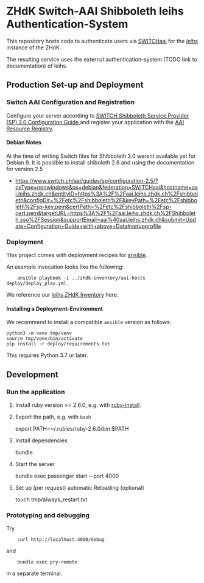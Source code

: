 ZHdK Switch-AAI Shibboleth leihs Authentication-System
======================================================

This repository hosts code to authenticate users via
[SWITCHaai](https://www.switch.ch/aai/) for the [_leihs_](https://github.com/leihs/leihs)
instance of the ZHdK.

The resulting service uses the external authentication-system (TODO link to
documentation) of leihs.


Production Set-up and Deployment
--------------------------------

### Switch AAI Configuration and Registration

Configure your server according to [SWITCH Shibboleth Service Provider (SP) 3.0 Configuration Guide
](https://www.switch.ch/aai/guides/sp/configuration/)
and register your application with the [AAI Resource Registry](https://rr.aai.switch.ch/).


#### Debian Notes

At the time of writing Switch files for Shibboleth 3.0 werent available yet for
Debian 9. It is possible to install shiboleth 2.6 and using the documentation
for version 2.5

* https://www.switch.ch/aai/guides/sp/configuration-2.5/?osType=nonwindows&os=debian&federation=SWITCHaai&hostname=aai.leihs.zhdk.ch&entityID=https%3A%2F%2Faai.leihs.zhdk.ch%2Fshibboleth&configDir=%2Fetc%2Fshibboleth%2F&keyPath=%2Fetc%2Fshibboleth%2Fsp-key.pem&certPath=%2Fetc%2Fshibboleth%2Fsp-cert.pem&targetURL=https%3A%2F%2Faai.leihs.zhdk.ch%2FShibboleth.sso%2FSession&supportEmail=aai%40aai.leihs.zhdk.ch&submit=Update+Configuration+Guide+with+above+Data#setupprofile


### Deployment

This project comes with deployment recipes for [ansible](https://docs.ansible.com/).

An example invocation looks like the following:

		ansible-playbook -i ../zhdk-inventory/aai-hosts  deploy/deploy_play.yml

We reference our [leihs ZHdK Inventory](https://github.com/leihs/leihs_zhdk-inventory) here.


#### Installing a Deployment-Environment

We recommend to install a compatible `ansible` version as follows:

```
python3 -m venv tmp/venv
source tmp/venv/bin/activate
pip install -r deploy/requirements.txt
```

This requires Python 3.7 or later.


Development
-----------

### Run the application

1. Install ruby version >= 2.6.0, e.g. with [ruby-install](https://github.com/postmodern/ruby-install).

2. Export the path, e.g. with `bash`

      export PATH=~/.rubies/ruby-2.6.0/bin:$PATH

3. Install dependencies

      bundle

4. Start the server

      bundle exec passenger start --port 4000

5. Set up (per request) automatic Reloading (optional)

      touch tmp/always_restart.txt

### Prototyping and debugging

Try

		curl http://localhost:4000/debug

and

		bundle exec pry-remote

in a separate terminal.



